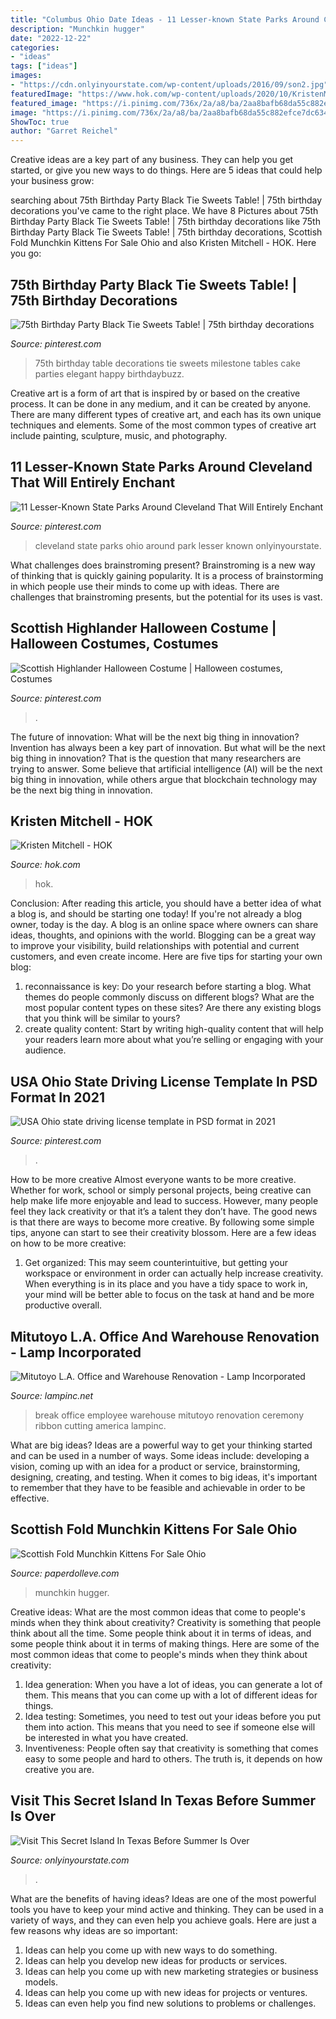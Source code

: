 ```yaml
---
title: "Columbus Ohio Date Ideas - 11 Lesser-known State Parks Around Cleveland That Will Entirely Enchant"
description: "Munchkin hugger"
date: "2022-12-22"
categories:
- "ideas"
tags: ["ideas"]
images:
- "https://cdn.onlyinyourstate.com/wp-content/uploads/2016/09/son2.jpg"
featuredImage: "https://www.hok.com/wp-content/uploads/2020/10/KristenMitchell600px.jpg"
featured_image: "https://i.pinimg.com/736x/2a/a8/ba/2aa8bafb68da55c882efce7dc634e75f.jpg"
image: "https://i.pinimg.com/736x/2a/a8/ba/2aa8bafb68da55c882efce7dc634e75f.jpg"
ShowToc: true
author: "Garret Reichel"
---
```



Creative ideas are a key part of any business. They can help you get started, or give you new ways to do things. Here are 5 ideas that could help your business grow:

	

		
searching about 75th Birthday Party Black Tie Sweets Table! | 75th birthday decorations you've came to the right place. We have 8 Pictures about 75th Birthday Party Black Tie Sweets Table! | 75th birthday decorations like 75th Birthday Party Black Tie Sweets Table! | 75th birthday decorations, Scottish Fold Munchkin Kittens For Sale Ohio and also Kristen Mitchell - HOK. Here you go:
		
    
## 75th Birthday Party Black Tie Sweets Table! | 75th Birthday Decorations

<img loading=lazy src="https://i.pinimg.com/736x/2d/3b/ab/2d3bab0a36105dff02c91380255ec212--th-birthday-parties-sweet-tables.jpg" onerror="this.onerror=null;this.src='https://tse2.mm.bing.net/th?id=OIP.4M-jVa2Dkugxcxf8YGGIswHaHa&amp;pid=15.1';" alt="75th Birthday Party Black Tie Sweets Table! | 75th birthday decorations">

_Source: pinterest.com_

>75th birthday table decorations tie sweets milestone tables cake parties elegant happy birthdaybuzz. 

	

Creative art is a form of art that is inspired by or based on the creative process. It can be done in any medium, and it can be created by anyone. There are many different types of creative art, and each has its own unique techniques and elements. Some of the most common types of creative art include painting, sculpture, music, and photography.

    
## 11 Lesser-Known State Parks Around Cleveland That Will Entirely Enchant

<img loading=lazy src="https://i.pinimg.com/736x/4e/9a/35/4e9a3587182fa2ec40a48671312631e0.jpg" onerror="this.onerror=null;this.src='https://tse3.mm.bing.net/th?id=OIP.mD3qahxMhFpY9lkR6qCSwwHaFk&amp;pid=15.1';" alt="11 Lesser-Known State Parks Around Cleveland That Will Entirely Enchant">

_Source: pinterest.com_

>cleveland state parks ohio around park lesser known onlyinyourstate. 

	

What challenges does brainstroming present?
Brainstroming is a new way of thinking that is quickly gaining popularity. It is a process of brainstorming in which people use their minds to come up with ideas. There are challenges that brainstroming presents, but the potential for its uses is vast.

    
## Scottish Highlander Halloween Costume | Halloween Costumes, Costumes

<img loading=lazy src="https://i.pinimg.com/736x/df/57/7b/df577b04a893aacfff90f0b01e25c17b--party-costumes-halloween-costume-ideas.jpg" onerror="this.onerror=null;this.src='https://tse1.mm.bing.net/th?id=OIP.73iJlU27st89fY1S-ZED-AAAAA&amp;pid=15.1';" alt="Scottish Highlander Halloween Costume | Halloween costumes, Costumes">

_Source: pinterest.com_

>. 

	

The future of innovation: What will be the next big thing in innovation?
Invention has always been a key part of innovation. But what will be the next big thing in innovation? That is the question that many researchers are trying to answer. Some believe that artificial intelligence (AI) will be the next big thing in innovation, while others argue that blockchain technology may be the next big thing in innovation.

    
## Kristen Mitchell - HOK

<img loading=lazy src="https://www.hok.com/wp-content/uploads/2020/10/KristenMitchell600px.jpg" onerror="this.onerror=null;this.src='https://tse2.mm.bing.net/th?id=OIP.HK0hsjdTGL3x1LxFpvpLkQHaHa&amp;pid=15.1';" alt="Kristen Mitchell - HOK">

_Source: hok.com_

>hok. 

	

Conclusion: After reading this article, you should have a better idea of what a blog is, and should be starting one today!
If you're not already a blog owner, today is the day. A blog is an online space where owners can share ideas, thoughts, and opinions with the world. Blogging can be a great way to improve your visibility, build relationships with potential and current customers, and even create income. Here are five tips for starting your own blog: 
1. reconnaissance is key: Do your research before starting a blog. What themes do people commonly discuss on different blogs? What are the most popular content types on these sites? Are there any existing blogs that you think will be similar to yours? 
2. create quality content: Start by writing high-quality content that will help your readers learn more about what you’re selling or engaging with your audience.

    
## USA Ohio State Driving License Template In PSD Format In 2021

<img loading=lazy src="https://i.pinimg.com/736x/2a/a8/ba/2aa8bafb68da55c882efce7dc634e75f.jpg" onerror="this.onerror=null;this.src='https://tse3.mm.bing.net/th?id=OIP.UNh-smY4D8jieThPoFfRXQHaKS&amp;pid=15.1';" alt="USA Ohio state driving license template in PSD format in 2021">

_Source: pinterest.com_

>. 

	

How to be more creative
Almost everyone wants to be more creative. Whether for work, school or simply personal projects, being creative can help make life more enjoyable and lead to success. However, many people feel they lack creativity or that it’s a talent they don’t have. The good news is that there are ways to become more creative. By following some simple tips, anyone can start to see their creativity blossom.
Here are a few ideas on how to be more creative:

1) Get organized: This may seem counterintuitive, but getting your workspace or environment in order can actually help increase creativity. When everything is in its place and you have a tidy space to work in, your mind will be better able to focus on the task at hand and be more productive overall.

    
## Mitutoyo L.A. Office And Warehouse Renovation - Lamp Incorporated

<img loading=lazy src="https://lampinc.net/wp-content/uploads/2018/01/Employee-Break-Room-1024x683.jpg" onerror="this.onerror=null;this.src='https://tse2.mm.bing.net/th?id=OIP.IcvndbkP2eSYrXfm3ruKdAHaE8&amp;pid=15.1';" alt="Mitutoyo L.A. Office and Warehouse Renovation - Lamp Incorporated">

_Source: lampinc.net_

>break office employee warehouse mitutoyo renovation ceremony ribbon cutting america lampinc. 

	

What are big ideas?
Ideas are a powerful way to get your thinking started and can be used in a number of ways. Some ideas include: developing a vision, coming up with an idea for a product or service, brainstorming, designing, creating, and testing. When it comes to big ideas, it's important to remember that they have to be feasible and achievable in order to be effective.

    
## Scottish Fold Munchkin Kittens For Sale Ohio

<img loading=lazy src="https://i.pinimg.com/originals/04/7b/86/047b8638ff8da0d9321b27011666cf60.jpg" onerror="this.onerror=null;this.src='https://tse2.mm.bing.net/th?id=OIP.W3f3N2hgczUh3syH0_N7sAHaEi&amp;pid=15.1';" alt="Scottish Fold Munchkin Kittens For Sale Ohio">

_Source: paperdolleve.com_

>munchkin hugger. 

	

Creative ideas: What are the most common ideas that come to people's minds when they think about creativity?
Creativity is something that people think about all the time. Some people think about it in terms of ideas, and some people think about it in terms of making things. Here are some of the most common ideas that come to people's minds when they think about creativity: 
1. Idea generation: When you have a lot of ideas, you can generate a lot of them. This means that you can come up with a lot of different ideas for things. 
2. Idea testing: Sometimes, you need to test out your ideas before you put them into action. This means that you need to see if someone else will be interested in what you have created. 
3. Inventiveness: People often say that creativity is something that comes easy to some people and hard to others. The truth is, it depends on how creative you are.

    
## Visit This Secret Island In Texas Before Summer Is Over

<img loading=lazy src="https://cdn.onlyinyourstate.com/wp-content/uploads/2016/09/son2.jpg" onerror="this.onerror=null;this.src='https://tse1.mm.bing.net/th?id=OIP.62SUBbFjVq4oljc7lUeOogHaEP&amp;pid=15.1';" alt="Visit This Secret Island In Texas Before Summer Is Over">

_Source: onlyinyourstate.com_

>. 

	

What are the benefits of having ideas?
Ideas are one of the most powerful tools you have to keep your mind active and thinking. They can be used in a variety of ways, and they can even help you achieve goals. Here are just a few reasons why ideas are so important: 
1. Ideas can help you come up with new ways to do something.
2. Ideas can help you develop new ideas for products or services. 
3. Ideas can help you come up with new marketing strategies or business models. 
4. Ideas can help you come up with new ideas for projects or ventures. 
5. Ideas can even help you find new solutions to problems or challenges.

